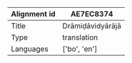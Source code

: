 |Alignment id | AE7EC8374
| --- | --- 
|Title | Drāmiḍāvidyārājā 
|Type | translation
|Languages | ['bo', 'en']
